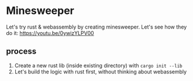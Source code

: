 # Minesweeper

Let's try rust & webassembly by creating minesweeper.
Let's see how they do it: <https://youtu.be/0ywizYLPV00>

## process

1. Create a new rust lib (inside existing directory) with `cargo init --lib`
2. Let's build the logic with rust first, without thinking about webassembly
